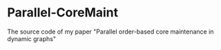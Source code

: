 # Parallel-CoreMaint
The source code of my paper "Parallel order-based core maintenance in dynamic graphs"
